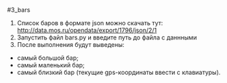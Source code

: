#3_bars
1. Список баров в формате json можно скачать тут: http://data.mos.ru/opendata/export/1796/json/2/1
2. Запустить файл bars.py и введите путь до файла с даннными
3. После выполнения будут выведены:

 + самый большой бар;
 + самый маленький бар;
 + самый близкий бар (текущие gps-координаты ввести с клавиатуры).
